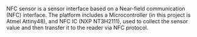 NFC sensor is a sensor interface based on a Near-field communication (NFC) interface. The platform includes a Microcontroller (in this project is Atmel Attiny48), and NFC IC (NXP NT3H2111), used to collect the sensor value and then transfer it to the reader via NFC protocol.
